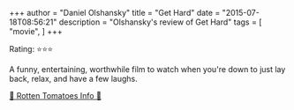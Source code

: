 +++
author = "Daniel Olshansky"
title = "Get Hard"
date = "2015-07-18T08:56:21"
description = "Olshansky's review of Get Hard"
tags = [
    "movie",
]
+++

Rating: ⭐⭐⭐

A funny, entertaining, worthwhile film to watch when you're down to just lay back, relax, and have a few laughs.

[🍅 Rotten Tomatoes Info 🍅](https://www.rottentomatoes.com//m/get_hard)